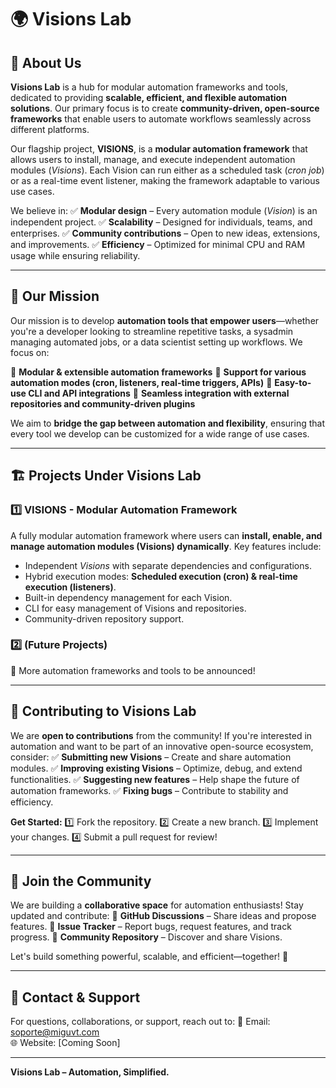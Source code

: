 # 🌍 **Visions Lab**

## 🔎 **About Us**
**Visions Lab** is a hub for modular automation frameworks and tools, dedicated to providing **scalable, efficient, and flexible automation solutions**. Our primary focus is to create **community-driven, open-source frameworks** that enable users to automate workflows seamlessly across different platforms.

Our flagship project, **VISIONS**, is a **modular automation framework** that allows users to install, manage, and execute independent automation modules (*Visions*). Each Vision can run either as a scheduled task (*cron job*) or as a real-time event listener, making the framework adaptable to various use cases.

We believe in:
✅ **Modular design** – Every automation module (*Vision*) is an independent project.
✅ **Scalability** – Designed for individuals, teams, and enterprises.
✅ **Community contributions** – Open to new ideas, extensions, and improvements.
✅ **Efficiency** – Optimized for minimal CPU and RAM usage while ensuring reliability.

---

## 🚀 **Our Mission**
Our mission is to develop **automation tools that empower users**—whether you're a developer looking to streamline repetitive tasks, a sysadmin managing automated jobs, or a data scientist setting up workflows. We focus on:

🔹 **Modular & extensible automation frameworks**
🔹 **Support for various automation modes (cron, listeners, real-time triggers, APIs)**
🔹 **Easy-to-use CLI and API integrations**
🔹 **Seamless integration with external repositories and community-driven plugins**

We aim to **bridge the gap between automation and flexibility**, ensuring that every tool we develop can be customized for a wide range of use cases.

---

## 🏗 **Projects Under Visions Lab**
### 1️⃣ **VISIONS - Modular Automation Framework**
A fully modular automation framework where users can **install, enable, and manage automation modules (Visions) dynamically**. Key features include:
- Independent *Visions* with separate dependencies and configurations.
- Hybrid execution modes: **Scheduled execution (cron) & real-time execution (listeners)**.
- Built-in dependency management for each Vision.
- CLI for easy management of Visions and repositories.
- Community-driven repository support.

### 2️⃣ **(Future Projects)**
🚧 More automation frameworks and tools to be announced!

---

## 🤝 **Contributing to Visions Lab**
We are **open to contributions** from the community! If you're interested in automation and want to be part of an innovative open-source ecosystem, consider:
✅ **Submitting new Visions** – Create and share automation modules.
✅ **Improving existing Visions** – Optimize, debug, and extend functionalities.
✅ **Suggesting new features** – Help shape the future of automation frameworks.
✅ **Fixing bugs** – Contribute to stability and efficiency.

**Get Started:**
1️⃣ Fork the repository.
2️⃣ Create a new branch.
3️⃣ Implement your changes.
4️⃣ Submit a pull request for review!

---

## 📢 **Join the Community**
We are building a **collaborative space** for automation enthusiasts! Stay updated and contribute:
📌 **GitHub Discussions** – Share ideas and propose features.
📌 **Issue Tracker** – Report bugs, request features, and track progress.
📌 **Community Repository** – Discover and share Visions.

Let's build something powerful, scalable, and efficient—together! 🚀

---

## 📩 **Contact & Support**
For questions, collaborations, or support, reach out to:
📧 Email: soporte@miguvt.com  
🌐 Website: [Coming Soon]  
  

---

**Visions Lab – Automation, Simplified.**

